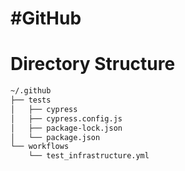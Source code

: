 # #GitHub

# Directory Structure
```bash
~/.github
├── tests
│   ├── cypress
│   ├── cypress.config.js
│   ├── package-lock.json
│   └── package.json
└── workflows
    └── test_infrastructure.yml
```

